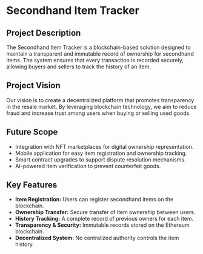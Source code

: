 # Secondhand Item Tracker

## Project Description
The Secondhand Item Tracker is a blockchain-based solution designed to maintain a transparent and immutable record of ownership for secondhand items. The system ensures that every transaction is recorded securely, allowing buyers and sellers to track the history of an item.

## Project Vision
Our vision is to create a decentralized platform that promotes transparency in the resale market. By leveraging blockchain technology, we aim to reduce fraud and increase trust among users when buying or selling used goods.

## Future Scope
- Integration with NFT marketplaces for digital ownership representation.
- Mobile application for easy item registration and ownership tracking.
- Smart contract upgrades to support dispute resolution mechanisms.
- AI-powered item verification to prevent counterfeit goods.

## Key Features
- **Item Registration:** Users can register secondhand items on the blockchain.
- **Ownership Transfer:** Secure transfer of item ownership between users.
- **History Tracking:** A complete record of previous owners for each item.
- **Transparency & Security:** Immutable records stored on the Ethereum blockchain.
- **Decentralized System:** No centralized authority controls the item history.

